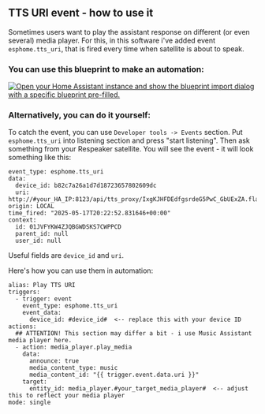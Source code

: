 ## TTS URI event - how to use it

Sometimes users want to play the assistant response on different (or even several) media player.
For this, in this software i've added event `esphome.tts_uri`, that is fired every time when satellite is about to speak.

### You can use this blueprint to make an automation:

[![Open your Home Assistant instance and show the blueprint import dialog with a specific blueprint pre-filled.](https://my.home-assistant.io/badges/blueprint_import.svg)](https://my.home-assistant.io/redirect/blueprint_import/?blueprint_url=https%3A%2F%2Fraw.githubusercontent.com%2FformatBCE%2FRespeaker-Lite-ESPHome-integration%2Frefs%2Fheads%2Fmain%2Fblueprints%2Fautomation%2Fformatbce%2Fredirect_respeaker_tts.yaml)

### Alternatively, you can do it yourself:

To catch the event, you can use `Developer tools -> Events` section. Put `esphome.tts_uri` into listening section and press "start listening". Then ask something from your Respeaker satellite.
You will see the event - it will look something like this:
```
event_type: esphome.tts_uri
data:
  device_id: b82c7a26a1d7d18723657802609dc
  uri: http://#your_HA_IP:8123/api/tts_proxy/IxgKJHFDEdfgsrdeG5PwC_GbUExZA.flac
origin: LOCAL
time_fired: "2025-05-17T20:22:52.831646+00:00"
context:
  id: 01JVFYKW4ZJQBGWDSKS7CWPPCD
  parent_id: null
  user_id: null
```

Useful fields are `device_id` and `uri`.

Here's how you can use them in automation:

```
alias: Play TTS URI
triggers:
  - trigger: event
    event_type: esphome.tts_uri
    event_data:
      device_id: #device_id#  <-- replace this with your device ID
actions:
  ## ATTENTION! This section may differ a bit - i use Music Assistant media player here.
  - action: media_player.play_media
    data:
      announce: true
      media_content_type: music
      media_content_id: "{{ trigger.event.data.uri }}"
    target:
      entity_id: media_player.#your_target_media_player#  <-- adjust this to reflect your media player
mode: single
```
